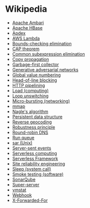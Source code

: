 # Wikipedia
* [Apache Ambari](https://en.wikipedia.org/wiki/Apache_Ambari)
* [Apache HBase](https://en.wikipedia.org/wiki/Apache_HBase)
* [Apdex](https://en.wikipedia.org/wiki/Apdex)
* [AWS Lambda](https://en.wikipedia.org/wiki/AWS_Lambda)
* [Bounds-checking elimination](https://en.wikipedia.org/wiki/Bounds-checking_elimination)
* [CAP theorem](https://en.wikipedia.org/wiki/CAP_theorem)
* [Common subexpression elimination](https://en.wikipedia.org/wiki/Common_subexpression_elimination)
* [Copy propagation](https://en.wikipedia.org/wiki/Copy_propagation)
* [Garbage-first collector](https://en.wikipedia.org/wiki/Garbage-first_collector)
* [Generative adversarial networks](https://en.wikipedia.org/wiki/Generative_adversarial_networks)
* [Global value numbering](https://en.wikipedia.org/wiki/Global_value_numbering)
* [Head-of-line blocking](https://en.wikipedia.org/wiki/Head-of-line_blocking)
* [HTTP pipelining](https://en.wikipedia.org/wiki/HTTP_pipelining)
* [Load (computing)](https://en.wikipedia.org/wiki/Load_(computing))
* [Loop unswitching](https://en.wikipedia.org/wiki/Loop_unswitching)
* [Micro-bursting (networking)](https://en.wikipedia.org/wiki/Micro-bursting_(networking))
* [mmap](https://en.wikipedia.org/wiki/Mmap)
* [Nagle's algorithm](https://en.wikipedia.org/wiki/Nagle%27s_algorithm)
* [Persistent data structure](https://en.wikipedia.org/wiki/Persistent_data_structure)
* [Reverse geocoding](https://en.wikipedia.org/wiki/Reverse_geocoding)
* [Robustness principle](https://en.wikipedia.org/wiki/Robustness_principle)
* [Round-robin DNS](https://en.wikipedia.org/wiki/Round-robin_DNS)
* [Run queue](https://en.wikipedia.org/wiki/Run_queue)
* [sar (Unix)](https://en.wikipedia.org/wiki/Sar_(Unix))
* [Server-sent events](https://en.wikipedia.org/wiki/Server-sent_events)
* [Serverless computing](https://en.wikipedia.org/wiki/Serverless_computing)
* [Serverless Framework](https://en.wikipedia.org/wiki/Serverless_Framework)
* [Site reliability engineering](https://en.wikipedia.org/wiki/Site_reliability_engineering)
* [Sleep (system call)](https://en.wikipedia.org/wiki/Sleep_(system_call))
* [Smoke testing (software)](https://en.wikipedia.org/wiki/Smoke_testing_(software))
* [SonarQube](https://en.wikipedia.org/wiki/SonarQube)
* [Super-server](https://en.wikipedia.org/wiki/Super-server)
* [vmstat](https://en.wikipedia.org/wiki/Vmstat)
* [Webhook](https://en.wikipedia.org/wiki/Webhook)
* [X-Forwarded-For](https://en.wikipedia.org/wiki/X-Forwarded-For)

